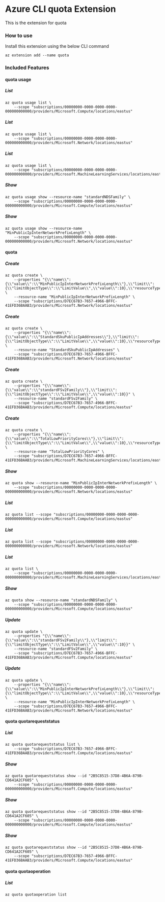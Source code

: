 # Azure CLI quota Extension #
This is the extension for quota

### How to use ###
Install this extension using the below CLI command
```
az extension add --name quota
```

### Included Features ###
#### quota usage ####
##### List #####
```
az quota usage list \
    --scope "subscriptions/00000000-0000-0000-0000-000000000000/providers/Microsoft.Compute/locations/eastus" 
```
##### List #####
```
az quota usage list \
    --scope "subscriptions/00000000-0000-0000-0000-000000000000/providers/Microsoft.Network/locations/eastus" 
```
##### List #####
```
az quota usage list \
    --scope "subscriptions/00000000-0000-0000-0000-000000000000/providers/Microsoft.MachineLearningServices/locations/eastus" 
```
##### Show #####
```
az quota usage show --resource-name "standardNDSFamily" \
    --scope "subscriptions/00000000-0000-0000-0000-000000000000/providers/Microsoft.Compute/locations/eastus" 
```
##### Show #####
```
az quota usage show --resource-name "MinPublicIpInterNetworkPrefixLength" \
    --scope "subscriptions/00000000-0000-0000-0000-000000000000/providers/Microsoft.Network/locations/eastus" 
```
#### quota ####
##### Create #####
```
az quota create \
    --properties "{\\"name\\":{\\"value\\":\\"MinPublicIpInterNetworkPrefixLength\\"},\\"limit\\":{\\"limitObjectType\\":\\"LimitValue\\",\\"value\\":10},\\"resourceType\\":\\"MinPublicIpInterNetworkPrefixLength\\"}" \
    --resource-name "MinPublicIpInterNetworkPrefixLength" \
    --scope "subscriptions/D7EC67B3-7657-4966-BFFC-41EFD36BAAB3/providers/Microsoft.Network/locations/eastus" 
```
##### Create #####
```
az quota create \
    --properties "{\\"name\\":{\\"value\\":\\"StandardSkuPublicIpAddresses\\"},\\"limit\\":{\\"limitObjectType\\":\\"LimitValue\\",\\"value\\":10},\\"resourceType\\":\\"PublicIpAddresses\\"}" \
    --resource-name "StandardSkuPublicIpAddresses" \
    --scope "subscriptions/D7EC67B3-7657-4966-BFFC-41EFD36BAAB3/providers/Microsoft.Network/locations/eastus" 
```
##### Create #####
```
az quota create \
    --properties "{\\"name\\":{\\"value\\":\\"standardFSv2Family\\"},\\"limit\\":{\\"limitObjectType\\":\\"LimitValue\\",\\"value\\":10}}" \
    --resource-name "standardFSv2Family" \
    --scope "subscriptions/D7EC67B3-7657-4966-BFFC-41EFD36BAAB3/providers/Microsoft.Compute/locations/eastus" 
```
##### Create #####
```
az quota create \
    --properties "{\\"name\\":{\\"value\\":\\"TotalLowPriorityCores\\"},\\"limit\\":{\\"limitObjectType\\":\\"LimitValue\\",\\"value\\":10},\\"resourceType\\":\\"lowPriority\\"}" \
    --resource-name "TotalLowPriorityCores" \
    --scope "subscriptions/D7EC67B3-7657-4966-BFFC-41EFD36BAAB3/providers/Microsoft.MachineLearningServices/locations/eastus" 
```
##### Show #####
```
az quota show --resource-name "MinPublicIpInterNetworkPrefixLength" \
    --scope "subscriptions/00000000-0000-0000-0000-000000000000/providers/Microsoft.Network/locations/eastus" 
```
##### List #####
```
az quota list --scope "subscriptions/00000000-0000-0000-0000-000000000000/providers/Microsoft.Compute/locations/eastus"
```
##### List #####
```
az quota list --scope "subscriptions/00000000-0000-0000-0000-000000000000/providers/Microsoft.Network/locations/eastus"
```
##### List #####
```
az quota list \
    --scope "subscriptions/00000000-0000-0000-0000-000000000000/providers/Microsoft.MachineLearningServices/locations/eastus" 
```
##### Show #####
```
az quota show --resource-name "standardNDSFamily" \
    --scope "subscriptions/00000000-0000-0000-0000-000000000000/providers/Microsoft.Compute/locations/eastus" 
```
##### Update #####
```
az quota update \
    --properties "{\\"name\\":{\\"value\\":\\"standardFSv2Family\\"},\\"limit\\":{\\"limitObjectType\\":\\"LimitValue\\",\\"value\\":10}}" \
    --resource-name "standardFSv2Family" \
    --scope "subscriptions/D7EC67B3-7657-4966-BFFC-41EFD36BAAB3/providers/Microsoft.Compute/locations/eastus" 
```
##### Update #####
```
az quota update \
    --properties "{\\"name\\":{\\"value\\":\\"MinPublicIpInterNetworkPrefixLength\\"},\\"limit\\":{\\"limitObjectType\\":\\"LimitValue\\",\\"value\\":10},\\"resourceType\\":\\"MinPublicIpInterNetworkPrefixLength\\"}" \
    --resource-name "MinPublicIpInterNetworkPrefixLength" \
    --scope "subscriptions/D7EC67B3-7657-4966-BFFC-41EFD36BAAB3/providers/Microsoft.Network/locations/eastus" 
```
#### quota quotarequeststatus ####
##### List #####
```
az quota quotarequeststatus list \
    --scope "subscriptions/D7EC67B3-7657-4966-BFFC-41EFD36BAAB3/providers/Microsoft.Compute/locations/eastus" 
```
##### Show #####
```
az quota quotarequeststatus show --id "2B5C8515-37D8-4B6A-879B-CD641A2CF605" \
    --scope "subscriptions/00000000-0000-0000-0000-000000000000/providers/Microsoft.Compute/locations/eastus" 
```
##### Show #####
```
az quota quotarequeststatus show --id "2B5C8515-37D8-4B6A-879B-CD641A2CF605" \
    --scope "subscriptions/00000000-0000-0000-0000-000000000000/providers/Microsoft.Compute/locations/eastus" 
```
##### Show #####
```
az quota quotarequeststatus show --id "2B5C8515-37D8-4B6A-879B-CD641A2CF605" \
    --scope "subscriptions/D7EC67B3-7657-4966-BFFC-41EFD36BAAB3/providers/Microsoft.Compute/locations/eastus" 
```
#### quota quotaoperation ####
##### List #####
```
az quota quotaoperation list
```